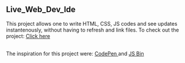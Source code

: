 ## Live_Web_Dev_Ide 
This project allows one to write HTML, CSS, JS codes and see updates instantenously, without having to refresh and link files.
To check out the project: <a href = 'https://pranishnepal.github.io/live_web_dev_ide/'>Click here</a>

<br>
The inspiration for this project were: <a href = 'https://codepen.io/'> CodePen </a> and <a href = 'https://jsbin.com/?html,output'> JS Bin </a>
